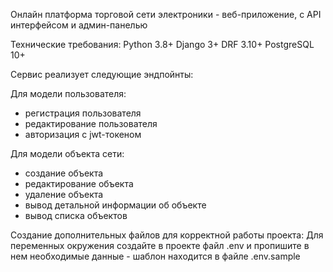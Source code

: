 Онлайн платформа торговой сети электроники - 
веб-приложение, с API интерфейсом и админ-панелью

Технические требования:
Python 3.8+
Django 3+
DRF 3.10+
PostgreSQL 10+

Сервис реализует следующие эндпойнты:

Для модели пользователя:
- регистрация пользователя
- редактирование пользователя
- авторизация с jwt-токеном

Для модели объекта сети:
- создание объекта
- редактирование объекта
- удаление объекта
- вывод детальной информации об объекте
- вывод списка объектов

Создание дополнительных файлов для корректной работы проекта:
Для переменных окружения создайте в проекте файл .env и пропишите в нем необходимые данные - шаблон находится в файле .env.sample
